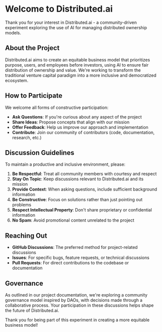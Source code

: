 # Welcome to Distributed.ai

Thank you for your interest in Distributed.ai - a community-driven experiment exploring the use of AI for managing distributed ownership models.

## About the Project

Distributed.ai aims to create an equitable business model that prioritizes purpose, users, and employees before investors, using AI to ensure fair distribution of ownership and value. We're working to transform the traditional venture capital paradigm into a more inclusive and democratized ecosystem.

## How to Participate

We welcome all forms of constructive participation:

- **Ask Questions**: If you're curious about any aspect of the project
- **Share Ideas**: Propose concepts that align with our mission
- **Offer Feedback**: Help us improve our approach and implementation
- **Contribute**: Join our community of contributors (code, documentation, research, etc.)

## Discussion Guidelines

To maintain a productive and inclusive environment, please:

1. **Be Respectful**: Treat all community members with courtesy and respect
2. **Stay On Topic**: Keep discussions relevant to Distributed.ai and its mission
3. **Provide Context**: When asking questions, include sufficient background information
4. **Be Constructive**: Focus on solutions rather than just pointing out problems
5. **Respect Intellectual Property**: Don't share proprietary or confidential information
6. **No Spam**: Avoid promotional content unrelated to the project

## Reaching Out

- **GitHub Discussions**: The preferred method for project-related discussions
- **Issues**: For specific bugs, feature requests, or technical discussions
- **Pull Requests**: For direct contributions to the codebase or documentation

## Governance

As outlined in our project documentation, we're exploring a community governance model inspired by DAOs, with decisions made through a collaborative process. Your participation in these discussions helps shape the future of Distributed.ai.

Thank you for being part of this experiment in creating a more equitable business model!
